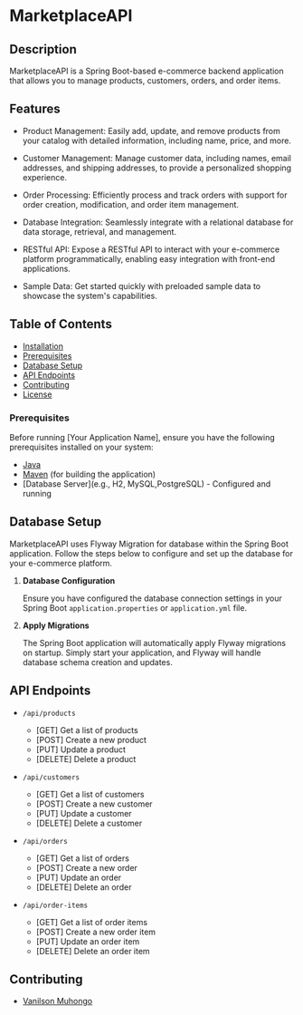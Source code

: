 # MarketplaceAPI 

## Description
MarketplaceAPI is a Spring Boot-based e-commerce backend application that allows you to manage products, customers, orders, and order items.

## Features
- Product Management: Easily add, update, and remove products from your catalog with detailed information, including name, price, and more.

- Customer Management: Manage customer data, including names, email addresses, and shipping addresses, to provide a personalized shopping experience.

- Order Processing: Efficiently process and track orders with support for order creation, modification, and order item management.

- Database Integration: Seamlessly integrate with a relational database for data storage, retrieval, and management.

- RESTful API: Expose a RESTful API to interact with your e-commerce platform programmatically, enabling easy integration with front-end applications.

- Sample Data: Get started quickly with preloaded sample data to showcase the system's capabilities.

## Table of Contents

- [Installation](#installation)
- [Prerequisites](#prerequisites)
- [Database Setup](#database-setup)
- [API Endpoints](#api-endpoints)
- [Contributing](#contributing)
- [License](#license)

### Prerequisites

Before running [Your Application Name], ensure you have the following prerequisites installed on your system:

- [Java](https://www.oracle.com/java/technologies/javase-downloads.html)
- [Maven](https://maven.apache.org/download.cgi) (for building the application)
- [Database Server](e.g., H2, MySQL,PostgreSQL) - Configured and running

## Database Setup
MarketplaceAPI  uses Flyway Migration for database  within the Spring Boot application. 
Follow the steps below to configure and set up the database for your e-commerce platform.

1. **Database Configuration**

   Ensure you have configured the database connection settings in your Spring Boot `application.properties` or `application.yml` file.

2. **Apply Migrations**

   The Spring Boot application will automatically apply Flyway migrations on startup. Simply start your application, and Flyway will handle database schema creation and updates.


## API Endpoints
- `/api/products`
    - [GET] Get a list of products
    - [POST] Create a new product
    - [PUT] Update a product
    - [DELETE] Delete a product

- `/api/customers`
    - [GET] Get a list of customers
    - [POST] Create a new customer
    - [PUT] Update a customer
    - [DELETE] Delete a customer

- `/api/orders`
    - [GET] Get a list of orders
    - [POST] Create a new order
    - [PUT] Update an order
    - [DELETE] Delete an order

- `/api/order-items`
    - [GET] Get a list of order items
    - [POST] Create a new order item
    - [PUT] Update an order item
    - [DELETE] Delete an order item

## Contributing
- [Vanilson Muhongo](https://www.github.com/edsonwade)